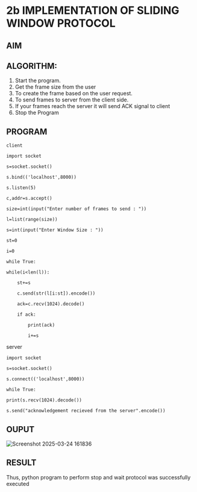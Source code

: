 # 2b IMPLEMENTATION OF SLIDING WINDOW PROTOCOL
## AIM
## ALGORITHM:
1. Start the program.
2. Get the frame size from the user
3. To create the frame based on the user request.
4. To send frames to server from the client side.
5. If your frames reach the server it will send ACK signal to client
6. Stop the Program
## PROGRAM
```
client

import socket

s=socket.socket()

s.bind(('localhost',8000))

s.listen(5)

c,addr=s.accept()

size=int(input("Enter number of frames to send : "))

l=list(range(size))

s=int(input("Enter Window Size : "))

st=0

i=0

while True:

while(i<len(l)):
   
    st+=s
    
    c.send(str(l[i:st]).encode())
    
    ack=c.recv(1024).decode()
    
    if ack:
       
        print(ack)
        
        i+=s
```
server
```
import socket

s=socket.socket()

s.connect(('localhost',8000))

while True:

print(s.recv(1024).decode())

s.send("acknowledgement recieved from the server".encode())
```
## OUPUT

![Screenshot 2025-03-24 161836](https://github.com/user-attachments/assets/1ce227d3-6744-45fb-9b49-7b5449948dba)


## RESULT
Thus, python program to perform stop and wait protocol was successfully executed
